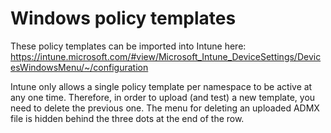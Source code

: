 # Windows policy templates

These policy templates can be imported into Intune here: https://intune.microsoft.com/#view/Microsoft_Intune_DeviceSettings/DevicesWindowsMenu/~/configuration

Intune only allows a single policy template per namespace to be active at any one time.
Therefore, in order to upload (and test) a new template, you need to delete the previous one.
The menu for deleting an uploaded ADMX file is hidden behind the three dots at the end of the row.
